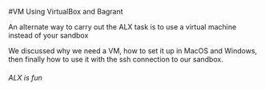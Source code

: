 #VM Using VirtualBox and Bagrant

An alternate way to carry out the ALX task is to use a virtual machine instead of your sandbox

We discussed why we need a VM, how to set it up in MacOS and Windows, then finally how to use it with the ssh connection to our sandbox.

###### ALX is fun
